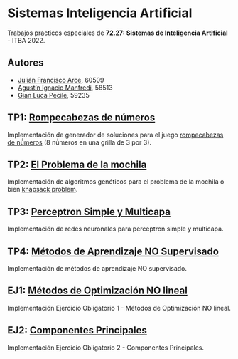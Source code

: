 # Sistemas Inteligencia Artificial
Trabajos practicos especiales de **72.27: Sistemas de Inteligencia Artificial** - ITBA 2022.

## Autores
* [Julián Francisco Arce](https://github.com/JuArce), 60509
* [Agustín Ignacio Manfredi](https://github.com/imanfredi), 58513
* [Gian Luca Pecile](https://github.com/glpecile), 59235

## TP1: [Rompecabezas de números](/TP1)
Implementación de generador de soluciones para el juego [rompecabezas de nú́meros](https://es.wikipedia.org/wiki/Rompecabezas_deslizantes) (8 nú́meros en una grilla de 3 por 3).

## TP2: [El Problema de la mochila](/TP2)
Implementación de algoritmos genéticos para el problema de la mochila o bien [knapsack problem](https://en.wikipedia.org/wiki/Knapsack_problem#:~:text=The%20knapsack%20problem%20is%20a,is%20as%20large%20as%20possible.).

## TP3: [Perceptron Simple y Multicapa](/TP3)
Implementación de redes neuronales para perceptron simple y multicapa. 

## TP4: [Métodos de Aprendizaje NO Supervisado](/TP4)
Implementación de métodos de aprendizaje NO supervisado. 

## EJ1: [Métodos de Optimización NO lineal](/EJ1)
Implementación Ejercicio Obligatorio 1 - Métodos de Optimización NO lineal.

## EJ2: [Componentes Principales](/EJ2)
Implementación Ejercicio Obligatorio 2 - Componentes Principales.
